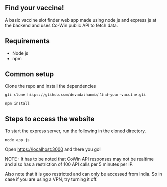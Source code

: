 Find your vaccine!
---
A basic vaccine slot finder web app made using node js and express js at the backend and uses Co-Win public API to fetch data.

Requirements
---
- Node js
- npm

Common setup
---
Clone the repo and install the dependencies
```shell
git clone https://github.com/devadathanmb/find-your-vaccine.git
```
```shell
npm install
```
Steps to access the website
----
To start the express server, run the following in the cloned directory.
```shell
node app.js
```
Open <https://localhost:3000> and there you go!

NOTE : It has to be noted that CoWin API responses may not be realtime and also has a restriction of 100 API calls per 5 minutes per IP.

Also note that it is geo restricted and can only be accessed from India. So in case if you are using a VPN, try turning it off.
